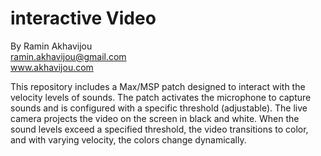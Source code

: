 # interactive Video

By Ramin Akhavijou <br>
ramin.akhavijou@gmail.com <br>
www.akhavijou.com

This repository includes a Max/MSP patch designed to interact with the velocity levels of sounds. The patch activates the microphone to capture sounds and is configured with a specific threshold (adjustable). The live camera projects the video on the screen in black and white. When the sound levels exceed a specified threshold, the video transitions to color, and with varying velocity, the colors change dynamically.
